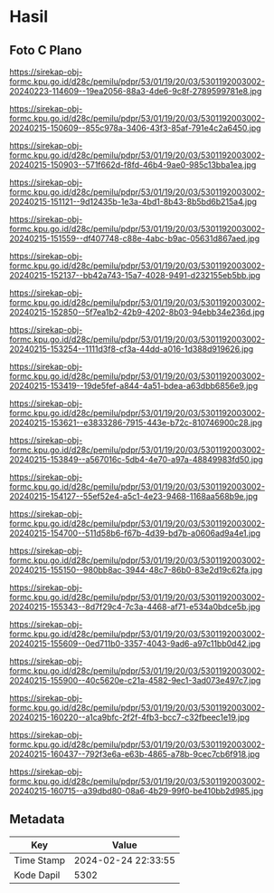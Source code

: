 # Hasil

## Foto C Plano

https://sirekap-obj-formc.kpu.go.id/d28c/pemilu/pdpr/53/01/19/20/03/5301192003002-20240223-114609--19ea2056-88a3-4de6-9c8f-2789599781e8.jpg

https://sirekap-obj-formc.kpu.go.id/d28c/pemilu/pdpr/53/01/19/20/03/5301192003002-20240215-150609--855c978a-3406-43f3-85af-791e4c2a6450.jpg

https://sirekap-obj-formc.kpu.go.id/d28c/pemilu/pdpr/53/01/19/20/03/5301192003002-20240215-150903--571f662d-f8fd-46b4-9ae0-985c13bba1ea.jpg

https://sirekap-obj-formc.kpu.go.id/d28c/pemilu/pdpr/53/01/19/20/03/5301192003002-20240215-151121--9d12435b-1e3a-4bd1-8b43-8b5bd6b215a4.jpg

https://sirekap-obj-formc.kpu.go.id/d28c/pemilu/pdpr/53/01/19/20/03/5301192003002-20240215-151559--df407748-c88e-4abc-b9ac-05631d867aed.jpg

https://sirekap-obj-formc.kpu.go.id/d28c/pemilu/pdpr/53/01/19/20/03/5301192003002-20240215-152137--bb42a743-15a7-4028-9491-d232155eb5bb.jpg

https://sirekap-obj-formc.kpu.go.id/d28c/pemilu/pdpr/53/01/19/20/03/5301192003002-20240215-152850--5f7ea1b2-42b9-4202-8b03-94ebb34e236d.jpg

https://sirekap-obj-formc.kpu.go.id/d28c/pemilu/pdpr/53/01/19/20/03/5301192003002-20240215-153254--1111d3f8-cf3a-44dd-a016-1d388d919626.jpg

https://sirekap-obj-formc.kpu.go.id/d28c/pemilu/pdpr/53/01/19/20/03/5301192003002-20240215-153419--19de5fef-a844-4a51-bdea-a63dbb6856e9.jpg

https://sirekap-obj-formc.kpu.go.id/d28c/pemilu/pdpr/53/01/19/20/03/5301192003002-20240215-153621--e3833286-7915-443e-b72c-810746900c28.jpg

https://sirekap-obj-formc.kpu.go.id/d28c/pemilu/pdpr/53/01/19/20/03/5301192003002-20240215-153849--a567016c-5db4-4e70-a97a-48849983fd50.jpg

https://sirekap-obj-formc.kpu.go.id/d28c/pemilu/pdpr/53/01/19/20/03/5301192003002-20240215-154127--55ef52e4-a5c1-4e23-9468-1168aa568b9e.jpg

https://sirekap-obj-formc.kpu.go.id/d28c/pemilu/pdpr/53/01/19/20/03/5301192003002-20240215-154700--511d58b6-f67b-4d39-bd7b-a0606ad9a4e1.jpg

https://sirekap-obj-formc.kpu.go.id/d28c/pemilu/pdpr/53/01/19/20/03/5301192003002-20240215-155150--980bb8ac-3944-48c7-86b0-83e2d19c62fa.jpg

https://sirekap-obj-formc.kpu.go.id/d28c/pemilu/pdpr/53/01/19/20/03/5301192003002-20240215-155343--8d7f29c4-7c3a-4468-af71-e534a0bdce5b.jpg

https://sirekap-obj-formc.kpu.go.id/d28c/pemilu/pdpr/53/01/19/20/03/5301192003002-20240215-155609--0ed711b0-3357-4043-9ad6-a97c11bb0d42.jpg

https://sirekap-obj-formc.kpu.go.id/d28c/pemilu/pdpr/53/01/19/20/03/5301192003002-20240215-155900--40c5620e-c21a-4582-9ec1-3ad073e497c7.jpg

https://sirekap-obj-formc.kpu.go.id/d28c/pemilu/pdpr/53/01/19/20/03/5301192003002-20240215-160220--a1ca9bfc-2f2f-4fb3-bcc7-c32fbeec1e19.jpg

https://sirekap-obj-formc.kpu.go.id/d28c/pemilu/pdpr/53/01/19/20/03/5301192003002-20240215-160437--792f3e6a-e63b-4865-a78b-9cec7cb6f918.jpg

https://sirekap-obj-formc.kpu.go.id/d28c/pemilu/pdpr/53/01/19/20/03/5301192003002-20240215-160715--a39dbd80-08a6-4b29-99f0-be410bb2d985.jpg


## Metadata

| Key        | Value               |
| ---------- | ------------------- |
| Time Stamp | 2024-02-24 22:33:55 |
| Kode Dapil | 5302                |



